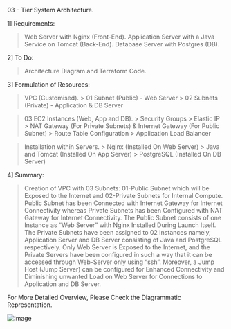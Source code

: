 03 - Tier System Architecture.

1] Requirements:

> Web Server with Nginx (Front-End).
> Application Server with a Java Service on Tomcat (Back-End).
> Database Server with Postgres (DB).

2] To Do:
> Architecture Diagram and Terraform Code.

3] Formulation of Resources:

> VPC (Customised).
      > 01 Subnet (Public) - Web Server
      > 02 Subnets (Private) - Application & DB Server

> 03 EC2 Instances (Web, App and DB).
      > Security Groups
      > Elastic IP
      > NAT Gateway (For Private Subnets) & Internet Gateway (For Public Subnet)
      > Route Table Configuration
      > Application Load Balancer

> Installation within Servers.
      > Nginx (Installed On Web Server)
      > Java and Tomcat (Installed On App Server)
      > PostgreSQL (Installed On DB Server)

4] Summary:

> Creation of VPC with 03 Subnets: 01-Public Subnet which will be Exposed to the Internet and 02-Private Subnets for Internal Compute.
> Public Subnet has been Connected with Internet Gateway for Internet Connectivity whereas Private Subnets has been Configured with NAT Gateway for Internet Connectivity.
> The Public Subnet consists of one Instance as “Web Server” with Nginx Installed During Launch Itself.
> The Private Subnets have been assigned to 02 Instances namely, Application Server and DB Server consisting of Java and PostgreSQL respectively.
> Only Web Server is Exposed to the Internet, and the Private Servers have been configured in such a way that it can be accessed through Web-Server only using “ssh”.
> Moreover, a Jump Host (Jump Server) can be configured for Enhanced Connectivity and Diminishing unwanted Load on Web Server for Connections to Application and DB Server.

For More Detailed Overview, Please Check the Diagrammatic Representation.

![image](https://user-images.githubusercontent.com/51474678/211202964-dec43ad7-b14d-47f0-b961-0e176772a82a.png)
